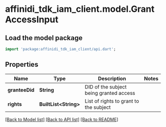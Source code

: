 # affinidi_tdk_iam_client.model.GrantAccessInput

## Load the model package

```dart
import 'package:affinidi_tdk_iam_client/api.dart';
```

## Properties

| Name           | Type                        | Description                             | Notes |
| -------------- | --------------------------- | --------------------------------------- | ----- |
| **granteeDid** | **String**                  | DID of the subject being granted access |
| **rights**     | **BuiltList&lt;String&gt;** | List of rights to grant to the subject  |

[[Back to Model list]](../README.md#documentation-for-models) [[Back to API list]](../README.md#documentation-for-api-endpoints) [[Back to README]](../README.md)
